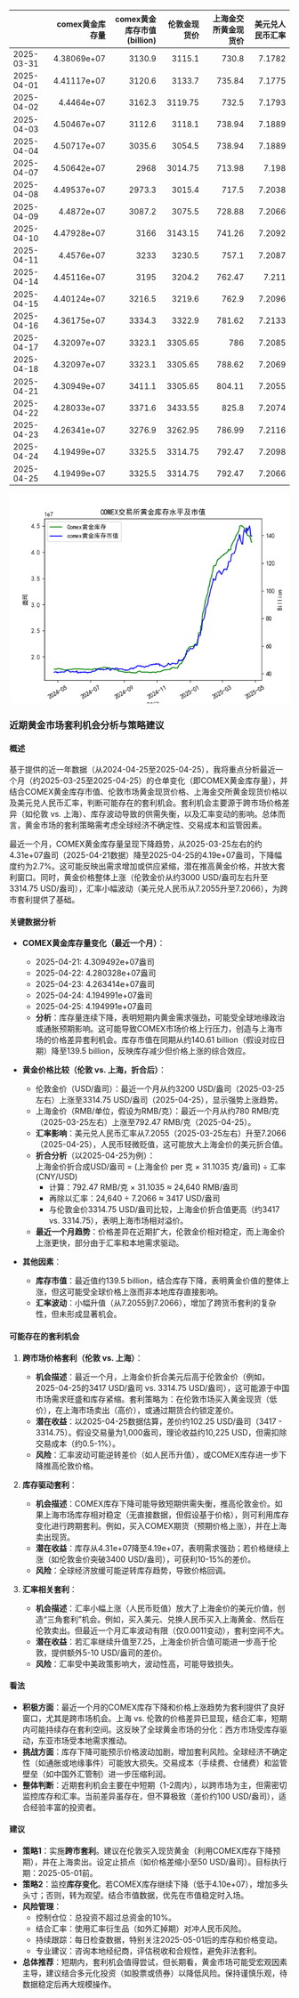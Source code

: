 |            |   comex黄金库存量 |   comex黄金库存市值(billion) |   伦敦金现货价 |   上海金交所黄金现货价 |   美元兑人民币汇率 |
|:-----------|------------------:|-----------------------------:|---------------:|-----------------------:|-------------------:|
| 2025-03-31 |       4.38069e+07 |                       3130.9 |        3115.1  |                 730.8  |             7.1782 |
| 2025-04-01 |       4.41117e+07 |                       3120.6 |        3133.7  |                 735.84 |             7.1775 |
| 2025-04-02 |       4.4464e+07  |                       3162.3 |        3119.75 |                 732.5  |             7.1793 |
| 2025-04-03 |       4.50467e+07 |                       3112.6 |        3118.1  |                 738.94 |             7.1889 |
| 2025-04-04 |       4.50717e+07 |                       3035.6 |        3054.5  |                 738.94 |             7.1889 |
| 2025-04-07 |       4.50642e+07 |                       2968   |        3014.75 |                 713.98 |             7.198  |
| 2025-04-08 |       4.49537e+07 |                       2973.3 |        3015.4  |                 717.5  |             7.2038 |
| 2025-04-09 |       4.4872e+07  |                       3087.2 |        3075.5  |                 728.88 |             7.2066 |
| 2025-04-10 |       4.47928e+07 |                       3166   |        3143.15 |                 741.26 |             7.2092 |
| 2025-04-11 |       4.4576e+07  |                       3233   |        3230.5  |                 757.1  |             7.2087 |
| 2025-04-14 |       4.45116e+07 |                       3195   |        3204.2  |                 762.47 |             7.211  |
| 2025-04-15 |       4.40124e+07 |                       3216.5 |        3219.6  |                 762.9  |             7.2096 |
| 2025-04-16 |       4.36175e+07 |                       3334.3 |        3322.9  |                 781.62 |             7.2133 |
| 2025-04-17 |       4.32097e+07 |                       3323.1 |        3305.65 |                 786    |             7.2085 |
| 2025-04-18 |       4.32097e+07 |                       3323.1 |        3305.65 |                 788.62 |             7.2069 |
| 2025-04-21 |       4.30949e+07 |                       3411.1 |        3305.65 |                 804.11 |             7.2055 |
| 2025-04-22 |       4.28033e+07 |                       3371.6 |        3433.55 |                 825.8  |             7.2074 |
| 2025-04-23 |       4.26341e+07 |                       3276.9 |        3262.95 |                 786.99 |             7.2116 |
| 2025-04-24 |       4.19499e+07 |                       3325.5 |        3314.75 |                 792.47 |             7.2098 |
| 2025-04-25 |       4.19499e+07 |                       3325.5 |        3314.75 |                 792.47 |             7.2066 |

![图](gold.png)

### 近期黄金市场套利机会分析与策略建议

#### 概述
基于提供的近一年数据（从2024-04-25至2025-04-25），我将重点分析最近一个月（约2025-03-25至2025-04-25）的仓单变化（即COMEX黄金库存量），并结合COMEX黄金库存市值、伦敦市场黄金现货价格、上海金交所黄金现货价格以及美元兑人民币汇率，判断可能存在的套利机会。套利机会主要源于跨市场价格差异（如伦敦 vs. 上海）、库存波动导致的供需失衡，以及汇率变动的影响。总体而言，黄金市场的套利策略需考虑全球经济不确定性、交易成本和监管因素。

最近一个月，COMEX黄金库存量呈现下降趋势，从2025-03-25左右的约4.31e+07盎司（2025-04-21数据）降至2025-04-25的4.19e+07盎司，下降幅度约为2.7%。这可能反映出需求增加或供应紧缩，潜在推高黄金价格，并放大套利窗口。同时，黄金价格整体上涨（伦敦金价从约3000 USD/盎司左右升至3314.75 USD/盎司），汇率小幅波动（美元兑人民币从7.2055升至7.2066），为跨市套利提供了基础。

#### 关键数据分析
- **COMEX黄金库存量变化（最近一个月）**：
  - 2025-04-21: 4.309492e+07盎司  
  - 2025-04-22: 4.280328e+07盎司  
  - 2025-04-23: 4.263414e+07盎司  
  - 2025-04-24: 4.194991e+07盎司  
  - 2025-04-25: 4.194991e+07盎司  
  - **分析**：库存量连续下降，表明短期内黄金需求强劲，可能受全球地缘政治或通胀预期影响。这可能导致COMEX市场价格上行压力，创造与上海市场的价格差异套利机会。库存市值在同期从约140.61 billion（假设对应日期）降至139.5 billion，反映库存减少但价格上涨的综合效应。

- **黄金价格比较（伦敦 vs. 上海，折合后）**：
  - 伦敦金价（USD/盎司）：最近一个月从约3200 USD/盎司（2025-03-25左右）上涨至3314.75 USD/盎司（2025-04-25），显示强势上涨趋势。
  - 上海金价（RMB/单位，假设为RMB/克）：最近一个月从约780 RMB/克（2025-03-25左右）上涨至792.47 RMB/克（2025-04-25）。
  - **汇率影响**：美元兑人民币汇率从7.2055（2025-03-25左右）升至7.2066（2025-04-25），人民币轻微贬值，这可能放大上海金价的美元折合值。
  - **折合分析**（以2025-04-25为例）：  
    上海金价折合成USD/盎司 = (上海金价 per 克 × 31.1035 克/盎司) ÷ 汇率 (CNY/USD)  
    - 计算：792.47 RMB/克 × 31.1035 ≈ 24,640 RMB/盎司  
    - 再除以汇率：24,640 ÷ 7.2066 ≈ 3417 USD/盎司  
    - 与伦敦金价3314.75 USD/盎司比较，上海金价折合值更高（约3417 vs. 3314.75），表明上海市场相对溢价。
  - **最近一个月趋势**：价格差异在近期扩大，伦敦金价相对稳定，而上海金价上涨更快，部分由于汇率和本地需求驱动。

- **其他因素**：
  - **库存市值**：最近值约139.5 billion，结合库存下降，表明黄金价值的整体上涨，但这可能受全球价格上涨而非本地库存直接影响。
  - **汇率波动**：小幅升值（从7.2055到7.2066），增加了跨货币套利的复杂性，但未形成显著机会。

#### 可能存在的套利机会
1. **跨市场价格套利（伦敦 vs. 上海）**：
   - **机会描述**：最近一个月，上海金价折合美元后高于伦敦金价（例如，2025-04-25的3417 USD/盎司 vs. 3314.75 USD/盎司），这可能源于中国市场需求旺盛和库存紧缩。套利策略为：在伦敦市场买入黄金现货（低价），在上海市场卖出（高价），或通过期货合约锁定差价。
   - **潜在收益**：以2025-04-25数据估算，差价约102.25 USD/盎司（3417 - 3314.75）。假设交易量为1,000盎司，理论收益约10,225 USD，但需扣除交易成本（约0.5-1%）。
   - **风险**：汇率波动可能逆转差价（如人民币升值），或COMEX库存进一步下降推高伦敦价格。

2. **库存驱动套利**：
   - **机会描述**：COMEX库存下降可能导致短期供需失衡，推高伦敦金价。如果上海市场库存相对稳定（无直接数据，但假设基于价格），则可利用库存变化进行跨期套利。例如，买入COMEX期货（预期价格上涨），并在上海卖出现货。
   - **潜在收益**：库存从4.31e+07降至4.19e+07，表明需求强劲；若价格继续上涨（如伦敦金价突破3400 USD/盎司），可获利10-15%的差价。
   - **风险**：全球经济放缓可能逆转库存趋势，导致价格回调。

3. **汇率相关套利**：
   - **机会描述**：汇率小幅上涨（人民币贬值）放大了上海金价的美元价值，创造“三角套利”机会。例如，买入美元、兑换人民币买入上海黄金、然后在伦敦卖出。但最近一个月汇率波动有限（仅0.0011变动），套利空间不大。
   - **潜在收益**：若汇率继续升值至7.25，上海金价折合值可能进一步高于伦敦，提供额外5-10 USD/盎司的差价。
   - **风险**：汇率受中美政策影响大，波动性高，可能导致损失。

#### 看法
- **积极方面**：最近一个月的COMEX库存下降和价格上涨趋势为套利提供了良好窗口，尤其是跨市场机会。上海 vs. 伦敦的价格差异已显现，结合汇率，短期内可能持续存在套利空间。这反映了全球黄金市场的分化：西方市场受库存驱动，东亚市场受本地需求推动。
- **挑战方面**：库存下降可能预示价格波动加剧，增加套利风险。全球经济不确定性（如通胀或地缘事件）可能放大损失。交易成本（手续费、仓储费）和监管壁垒（如中国外汇管制）进一步压缩利润。
- **整体判断**：近期套利机会主要在中短期（1-2周内），以跨市场为主，但需密切监控库存和汇率。当前差异虽存在，但不算极致（差价约100 USD/盎司），适合经验丰富的投资者。

#### 建议
- **策略1**：实施**跨市套利**。建议在伦敦买入现货黄金（利用COMEX库存下降预期），并在上海卖出。设定止损点（如价格差缩小至50 USD/盎司）。目标执行期：2025-05-01前。
- **策略2**：监控**库存变化**。若COMEX库存继续下降（低于4.10e+07），增加多头头寸；否则，转为观望。结合市值数据，优先在市值稳定时入场。
- **风险管理**： 
  - 控制仓位：总投资不超过总资金的10%。
  - 结合汇率：使用汇率衍生品（如外汇掉期）对冲人民币风险。
  - 持续跟踪：每日检查数据，特别关注2025-05-01后的库存和价格变动。
  - 专业建议：咨询本地经纪商，评估税收和合规性，避免非法套利。
- **总体推荐**：短期内，套利机会值得尝试，但长期看，黄金市场可能受宏观因素主导，建议结合多元化投资（如股票或债券）以降低风险。保持谨慎乐观，待数据稳定后再大规模操作。